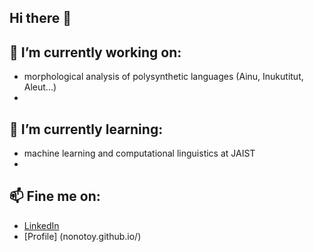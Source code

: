 ## Hi there 👋

## 🔭 I’m currently working on:
 - morphological analysis of polysynthetic languages (Ainu, Inukutitut, Aleut...)
 - 

## 🌱 I’m currently learning:
 - machine learning and computational linguistics at JAIST
 - 

## 📫 Fine me on:
 - [LinkedIn](https://www.linkedin.com/in/yoshifumi-hanada/)
 - [Profile] (nonotoy.github.io/)
